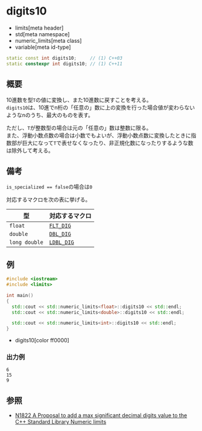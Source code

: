 # digits10
* limits[meta header]
* std[meta namespace]
* numeric_limits[meta class]
* variable[meta id-type]

```cpp
static const int digits10;     // (1) C++03
static constexpr int digits10; // (1) C++11
```

## 概要
10進数を型`T`の値に変換し、また10進数に戻すことを考える。  
`digits10`は、10進でn桁の「任意の」数に上の変換を行った場合値が変わらないようなnのうち、最大のものを表す。


ただし、`T`が整数型の場合は元の「任意の」数は整数に限る。  
また、浮動小数点数の場合は小数でもよいが、浮動小数点数に変換したときに指数部が巨大になって`T`で表せなくなったり、非正規化数になったりするような数は除外して考える。


## 備考
`is_specialized == false`の場合は`0`

対応するマクロを次の表に挙げる。

| 型            | 対応するマクロ                              |
|---------------|---------------------------------------------|
| `float`       | [`FLT_DIG`](/reference/cfloat/flt_dig.md)   |
| `double`      | [`DBL_DIG`](/reference/cfloat/dbl_dig.md)   |
| `long double` | [`LDBL_DIG`](/reference/cfloat/ldbl_dig.md) |


## 例
```cpp example
#include <iostream>
#include <limits>

int main()
{
  std::cout << std::numeric_limits<float>::digits10 << std::endl;
  std::cout << std::numeric_limits<double>::digits10 << std::endl;

  std::cout << std::numeric_limits<int>::digits10 << std::endl;
}
```
* digits10[color ff0000]

### 出力例
```
6
15
9
```


## 参照
- [N1822 A Proposal to add a max significant decimal digits value to the C++ Standard Library Numeric limits](http://www.open-std.org/jtc1/sc22/wg21/docs/papers/2005/n1822.pdf)

